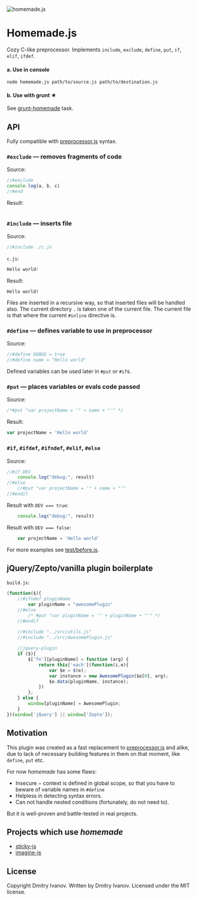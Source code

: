 ![homemade.js](https://raw.github.com/dfcreative/homemade/master/homemade.png)
# Homemade.js
Cozy C-like preprocessor. Implements `include`, `exclude`, `define`, `put`, `if`, `elif`, `ifdef`.

#### a. Use in console
`node homemade.js path/to/source.js path/to/destination.js`

#### b. Use with grunt ★
See [grunt-homemade](https://github.com/dfcreative/grunt-homemade) task.


## API

Fully compatible with [preprocessor.js](https://github.com/dcodeIO/Preprocessor.js) syntax.

### `#exclude` — removes fragments of code

Source:
```js
//#exclude
console.log(a, b, c)
//#end
```

Result:
```js
```

### `#include` — inserts file

Source:
```js
//#include ./c.js
```

`c.js`:
```js
Hello world!
```

Result:
```
Hello world!
```

Files are inserted in a recursive way, so that inserted files will be handled also.
The current directory `.` is taken one of the current file. The current file is that where the current `#inline` directive is. 

### `#define` — defines variable to use in preprocessor

Source:
```js
//#define DEBUG = true
//#define name = "Hello world"
```

Defined variables can be used later in `#put` or `#if`s.

### `#put` — places variables or evals code passed

Source:
```js
/*#put "var projectName = '" + name + "'" */
```

Result:
```js
var projectName = 'Hello world'
```

### `#if`, `#ifdef`, `#ifndef`, `#elif`, `#else`

Source:
```js
//#if DEV
	console.log("debug:", result)
//#else
	//#put "var projectName = '" + name + "'"
//#endif
```

Result with `DEV === true`:
```js
	console.log("debug:", result)
```

Result with `DEV === false`:
```js
	var projectName = 'Hello world'
```

For more examples see [test/before.js](https://github.com/dfcreative/homemade/blob/master/test/before.js).

## jQuery/Zepto/vanilla plugin boilerplate

`build.js`:
```js
(function($){
	//#ifndef pluginName
		var pluginName = "awesomePlugin"
	//#else
		/* #put "var pluginName = '" + pluginName + "'" */
	//#endif

	//#include "../src/utils.js"
	//#include "../src/AwesomePlugin.js"
	
	//jquery-plugin
	if ($){
		$['fn'][pluginName] = function (arg) {
			return this['each'](function(i,e){
				var $e = $(e);
				var instance = new AwesomePlugin($e[0], arg);
				$e.data(pluginName, instance);
			})
		};
	} else {
		window[pluginName] = AwesomePlugin;
	}
})(window['jQuery'] || window['Zepto']);
```

## Motivation
This plugin was created as a fast replacement to [preprocessor.js](https://github.com/dcodeIO/Preprocessor.js) and alike, due to lack of necessary building features in them on that moment, like `define`, `put` etc.

For now *homemade* has some flaws:

* Insecure − context is defined in global scope, so that you have to beware of variable names in `#define`
* Helpless in detecting syntax errors.
* Can not handle nested conditions (fortunately, do not need to).

But it is well-proven and battle-tested in real projects.


## Projects which use _homemade_
* [sticky-js](https://github.com/dfcreative/sticky)
* [imagine-js](https://github.com/dfcreative/imagine)

## License
Copyright Dmitry Ivanov.
Written by Dmitry Ivanov.
Licensed under the MIT license.

